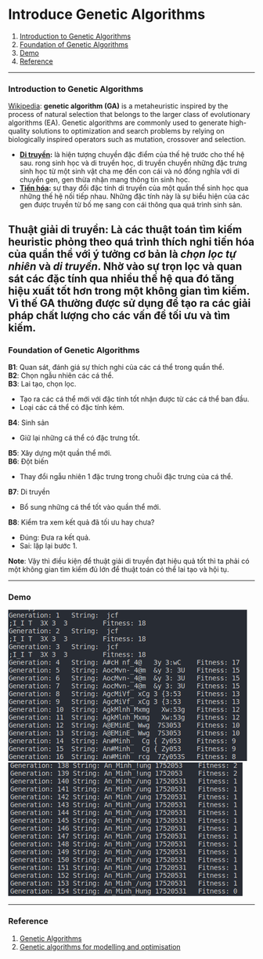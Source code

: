 # Introduce Genetic Algorithms
1. [Introduction to Genetic Algorithms](#Introduction-to-Genetic-Algorithms)
2. [Foundation of Genetic Algorithms](#Foundation-of-Genetic-Algorithms)
3. [Demo](#Demo)
4. [Reference](#Reference)
---
### Introduction to Genetic Algorithms
[Wikipedia](https://en.wikipedia.org/wiki/Genetic_algorithm): **genetic algorithm (GA)** is a metaheuristic inspired by the process of natural selection that belongs to the larger class of evolutionary algorithms (EA). Genetic algorithms are commonly used to generate high-quality solutions to optimization and search problems by relying on biologically inspired operators such as mutation, crossover and selection.  
* **[Di truyền](https://vi.wikipedia.org/wiki/Di_truy%E1%BB%81n):** là hiện tượng chuyền đặc điểm của thế hệ trước cho thế hệ sau. rong sinh học và di truyền học, di truyền chuyển những đặc trưng sinh học từ một sinh vật cha mẹ đến con cái và nó đồng nghĩa với di chuyển gen, gen thừa nhận mang thông tin sinh học. 
* **[Tiến hóa](https://vi.wikipedia.org/wiki/Ti%E1%BA%BFn_h%C3%B3a):** sự thay đổi đặc tính di truyền của một quần thể sinh học qua những thế hệ nối tiếp nhau. Những đặc tính này là sự biểu hiện của các gen được truyền từ bố mẹ sang con cái thông qua quá trình sinh sản.  

**Thuật giải di truyền:** Là các thuật toán tìm kiếm heuristic phỏng theo quá trình thích nghi tiến hóa của quần thể với ý tưởng cơ bản là *chọn lọc tự nhiên* và *di truyền*. Nhờ vào sự trọn lọc và quan sát các đặc tính qua nhiều thế hệ qua đó tăng hiệu xuất tốt hơn trong một không gian tìm kiếm. Vì thế **GA** thường được sử dụng để tạo ra các giải pháp chất lượng cho các vấn đề tối ưu và tìm kiếm.  
---
### Foundation of Genetic Algorithms
**B1**: Quan sát, đánh giá sự thích nghi của các cá thể trong quần thể.  
**B2**: Chọn ngẫu nhiên các cá thể.  
**B3**: Lai tạo, chọn lọc. 
* Tạo ra các cá thể mới với đặc tính tốt nhận được từ các cá thể ban đầu.
* Loại các cá thể có đặc tính kém.  

**B4**: Sinh sản
* Giữ lại những cá thể có đặc trưng tốt.

**B5**: Xây dựng một quần thể mới.  
**B6**: Đột biến
* Thay đổi ngẫu nhiên 1 đặc trưng trong chuỗi đặc trưng của cá thể.

**B7**: Di truyền 
* Bổ sung những cá thể tốt vào quần thể mới.

**B8**: Kiểm tra xem kết quả đã tối ưu hay chưa?
* Đúng: Đưa ra kết quả.
* Sai: lặp lại bước 1.

**Note**: Vậy thì điều kiện để thuật giải di truyền đạt hiệu quả tốt thì ta phải có một không gian tìm kiếm đủ lớn để thuật toán có thể lai tạo và hội tụ.  

---
### Demo
![Result1](pic1.png)
![Result2](pic2.png)

---
### Reference
1. [Genetic Algorithms](https://www.geeksforgeeks.org/genetic-algorithms/)
2. [Genetic algorithms for modelling and optimisation](https://www.sciencedirect.com/science/article/pii/S0377042705000774)
